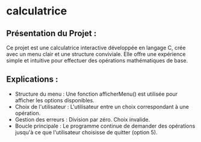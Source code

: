 # calculatrice
## Présentation du Projet :
Ce projet est une calculatrice interactive développée en langage C, crée avec un menu clair et une structure conviviale. Elle offre une expérience simple et intuitive pour effectuer des opérations mathématiques de base.
## Explications :
- Structure du menu : Une fonction afficherMenu() est utilisée pour afficher les options disponibles.
- Choix de l'utilisateur : L'utilisateur entre un choix correspondant à une opération.
- Gestion des erreurs :
      Division par zéro.
      Choix invalide.
- Boucle principale : Le programme continue de demander des opérations jusqu'à ce que l'utilisateur choisisse de quitter (option 5).
